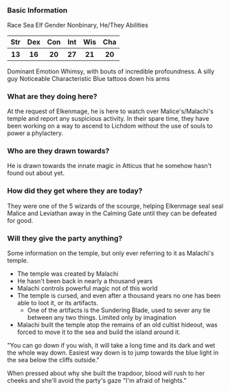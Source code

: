 ### Basic Information
Race
	Sea Elf
Gender
	Nonbinary, He/They
Abilities
	<table>
	<tr>
		<th>Str</th>
		<th>Dex</th>
		<th>Con</th>
		<th>Int</th>
		<th>Wis</th>
		<th>Cha</th>
	</tr>
	<tr>
		<tr>
		<th>13</th>
		<th>16</th>
		<th>20</th>
		<th>27</th>
		<th>21</th>
		<th>20</th>
	</tr>
	</table>
Dominant Emotion
	Whimsy, with bouts of incredible profoundness. A silly guy
Noticeable Characteristic
	Blue tattoos down his arms





### What are they doing here?

At the request of Elkenmage, he is here to watch over Malice's/Malachi's temple and report any suspicious activity. In their spare time, they have been working on a way to ascend to Lichdom without the use of souls to power a phylactery.



### Who are they drawn towards?

He is drawn towards the innate magic in Atticus that he somehow hasn't found out about yet.

### How did they get where they are today?

They were one of the 5 wizards of the scourge, helping Elkenmage seal seal Malice and Leviathan away in the Calming Gate until they can be defeated for good.
### Will they give the party anything?

Some information on the temple, but only ever referring to it as Malachi's temple.
 - The temple was created by Malachi
 - He hasn't been back in nearly a thousand years
 - Malachi controls powerful magic not of this world
 - The temple is cursed, and even after a thousand years no one has been able to loot it, or its artifacts.
	 -  One of the artifacts is the Sundering Blade, used to sever any tie between any two things. Limited only by imagination
 - Malachi built the temple atop the remains of an old cultist hideout, was forced to move it to the sea and build the island around it.

"You can go down if you wish, it will take a long time and its dark and wet the whole way down. Easiest way down is to jump towards the blue light in the sea below the cliffs outside."

When pressed about why she built the trapdoor, blood will rush to her cheeks and she'll avoid the party's gaze
"I'm afraid of heights."
